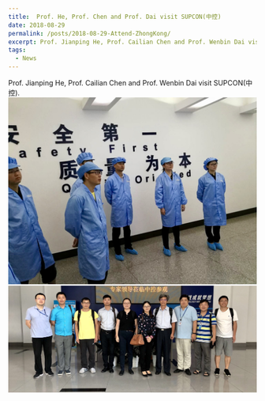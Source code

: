 ```yaml
---
title:  Prof. He, Prof. Chen and Prof. Dai visit SUPCON(中控)
date: 2018-08-29
permalink: /posts/2018-08-29-Attend-ZhongKong/
excerpt: Prof. Jianping He, Prof. Cailian Chen and Prof. Wenbin Dai visit SUPCON(中控).
tags:
  - News
---
```


Prof. Jianping He, Prof. Cailian Chen and Prof. Wenbin Dai visit SUPCON(中控).  
![image1](/images/post-images/2018-08/2018-8-28-a.jpg)  
![image1](/images/post-images/2018-08/2018-8-28-b.jpg)  
